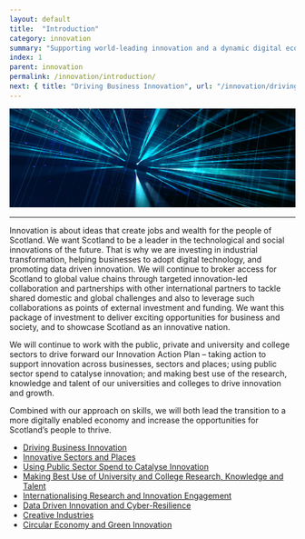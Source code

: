 ```yaml
---
layout: default
title:  "Introduction"
category: innovation
summary: "Supporting world-leading innovation and a dynamic digital economy."
index: 1
parent: innovation
permalink: /innovation/introduction/
next: { title: "Driving Business Innovation", url: "/innovation/driving-business-innovation/" }
---
```


![A light show](/assets/images/pageimages/innovation.jpg)

<hr>

Innovation is about ideas that create jobs and wealth for the people of Scotland. We want Scotland to be a leader in the technological and social innovations of the future.  That is why we are investing in industrial transformation, helping businesses to adopt digital technology, and promoting data driven innovation. We will continue to broker access for Scotland to global value chains through targeted innovation-led collaboration and partnerships with other international partners to tackle shared domestic and global challenges and also to leverage such collaborations as points of external investment and funding. We want this package of investment to deliver exciting opportunities for business and society, and to showcase Scotland as an innovative nation.

We will continue to work with the public, private and university and college sectors to drive forward our Innovation Action Plan – taking action to support innovation across businesses, sectors and places; using public sector spend to catalyse innovation; and making best use of the research, knowledge and talent of our universities and colleges to drive innovation and growth. 

Combined with our approach on skills, we will both lead the transition to a more digitally enabled economy and increase the opportunities for Scotland’s people to thrive.


* [Driving Business Innovation](/innovation/driving-business-innovation/)
* [Innovative Sectors and Places](/innovation/sectors-and-places/)
* [Using Public Sector Spend to Catalyse Innovation](/innovation/public-sector/)
* [Making Best Use of University and College Research, Knowledge and Talent](/innovation/university-research/)
* [Internationalising Research and Innovation Engagement](/innovation/internationalising-research/)
* [Data Driven Innovation and Cyber-Resilience](/innovation/data-driven/)
* [Creative Industries](/innovation/creative-industries/)
* [Circular Economy and Green Innovation](/innovation/circular-economy/)
